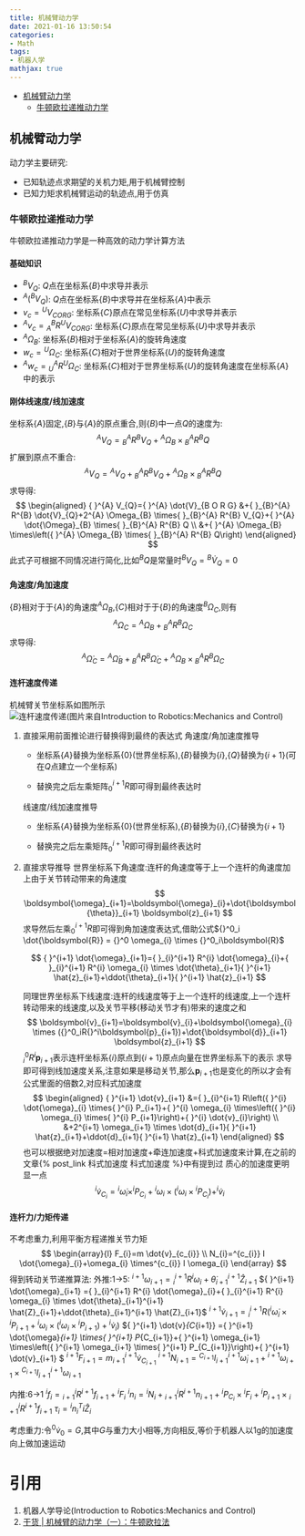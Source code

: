 ```yaml
---
title: 机械臂动力学
date: 2021-01-16 13:50:54
categories:
- Math
tags:
- 机器人学
mathjax: true
---
```


<!-- @import "[TOC]" {cmd="toc" depthFrom=2 depthTo=3 orderedList=false} -->

<!-- code_chunk_output -->

- [机械臂动力学](#机械臂动力学)
  - [牛顿欧拉递推动力学](#牛顿欧拉递推动力学)

<!-- /code_chunk_output -->

## 机械臂动力学
动力学主要研究:
- 已知轨迹点求期望的关机力矩,用于机械臂控制
- 已知力矩求机械臂运动的轨迹点,用于仿真

### 牛顿欧拉递推动力学
牛顿欧拉递推动力学是一种高效的动力学计算方法

#### 基础知识
- ${ }^{B} V_{Q}$: $Q$点在坐标系$\{B\}$中求导并表示
- ${ }^A({ }^{B} V_{Q})$: $Q$点在坐标系$\{B\}$中求导并在坐标系$\{A\}$中表示
- $v_c = { }^{U} V_{CORG}$: 坐标系$\{C\}$原点在常见坐标系$\{U\}$中求导并表示
- ${ }^{A} v_c = { }^B_A R { }^{U} V_{CORG}$: 坐标系$\{C\}$原点在常见坐标系$\{U\}$中求导并表示
- ${ }^{A} \Omega_{B}$: 坐标系$\{B\}$相对于坐标系$\{A\}$的旋转角速度
- $w_c = { }^{U} \Omega_{C}$: 坐标系$\{C\}$相对于世界坐标系$\{U\}$的旋转角速度
- ${}^Aw_c = {}^A_UR{ }^{U} \Omega_{C}$: 坐标系$\{C\}$相对于世界坐标系$\{U\}$的旋转角速度在坐标系$\{A\}$中的表示

#### 刚体线速度/线加速度
坐标系$\{A\}$固定,$\{B\}$与$\{A\}$的原点重合,则$\{B\}$中一点$Q$的速度为:
$$
{ }^{A} V_{Q}={ }_{B}^{A} R^{B} V_{Q}+{ }^{A} \Omega_{B} \times{ }_{B}^{A} R^{B} Q
$$
扩展到原点不重合:
$$
{ }^{A} V_{Q}={}^AV_Q + { }_{B}^{A} R^{B} V_{Q}+{ }^{A} \Omega_{B} \times{ }_{B}^{A} R^{B} Q
$$
求导得:
$$
\begin{aligned}
{ }^{A} V_{Q}={ }^{A} \dot{V}_{B O R G} &+{ }_{B}^{A} R^{B} \dot{V}_{Q}+2^{A} \Omega_{B} \times{ }_{B}^{A} R^{B} V_{Q}+{ }^{A} \dot{\Omega}_{B} \times{ }_{B}^{A} R^{B} Q \\
&+{ }^{A} \Omega_{B} \times\left({ }^{A} \Omega_{B} \times{ }_{B}^{A} R^{B} Q\right)
\end{aligned}
$$
此式子可根据不同情况进行简化,比如${}^BQ$是常量时${ }^{B} V_{Q}={ }^{B} \dot{V}_{Q}=0$

#### 角速度/角加速度
$\{B\}$相对于于$\{A\}$的角速度${}^A\Omega_B$,$\{C\}$相对于于$\{B\}$的角速度${}^B\Omega_C$,则有
$$
{ }^{A} \Omega_{C}={ }^{A} \Omega_{B}+{ }_{B}^{A} R^{B} \Omega_{C}
$$
求导得:
$$
{ }^{A} \dot{\Omega}_{C}={ }^{A} \dot{\Omega}_{B}+{ }_{B}^{A} R^{B} \dot{\Omega}_{C}+{ }^{A} \Omega_{B} \times{ }_{B}^{A} R^{B} \Omega_{C}
$$

#### 连杆速度传递
机械臂关节坐标系如图所示
![连杆速度传递(图片来自Introduction to Robotics:Mechanics and Control)](连杆速度传递.png)

1. 直接采用前面推论进行替换得到最终的表达式
    角速度/角加速度推导
    
    - 坐标系$\{A\}$替换为坐标系$\{0\}$(世界坐标系),$\{B\}$替换为$\{i\}$,$\{Q\}$替换为$\{i+1\}$(可在$Q$点建立一个坐标系)
    
    - 替换完之后左乘矩阵${}^{i+1}_0R$即可得到最终表达时
    
    线速度/线加速度推导
    - 坐标系$\{A\}$替换为坐标系$\{0\}$(世界坐标系),$\{B\}$替换为$\{i\}$,$\{C\}$替换为$\{i+1\}$
    
    - 替换完之后左乘矩阵${}^{i+1}_0R$即可得到最终表达时
2. 直接求导推导
    世界坐标系下角速度:连杆的角速度等于上一个连杆的角速度加上由于关节转动带来的角速度
    $$
    \boldsymbol{\omega}_{i+1}=\boldsymbol{\omega}_{i}+\dot{\boldsymbol{\theta}}_{i+1} \boldsymbol{z}_{i+1}
    $$
    求导然后左乘${}^{i+1}_0R$即可得到角加速度表达式,借助公式${}^0_i \dot{\boldsymbol{R}} = {}^0 \omega_{i} \times {}^0_i\boldsymbol{R}$

    $$
    { }^{i+1} \dot{\omega}_{i+1}={ }_{i}^{i+1} R^{i} \dot{\omega}_{i}+{ }_{i}^{i+1} R^{i} \omega_{i} \times \dot{\theta}_{i+1}{ }^{i+1} \hat{z}_{i+1}+\ddot{\theta}_{i+1}{ }^{i+1} \hat{z}_{i+1}
    $$

    同理世界坐标系下线速度:连杆的线速度等于上一个连杆的线速度,上一个连杆转动带来的线速度,以及关节平移(移动关节才有)带来的速度之和
    $$
    \boldsymbol{v}_{i+1}=\boldsymbol{v}_{i}+\boldsymbol{\omega}_{i} \times ({}^0_iR{}^i\boldsymbol{p}_{i+1})+\dot{\boldsymbol{d}}_{i+1} \boldsymbol{z}_{i+1}
    $$
    ${}^0_iR{}^i\boldsymbol{p}_{i+1}$表示连杆坐标系$\{i\}$原点到$\{i+1\}$原点向量在世界坐标系下的表示
    求导即可得到线加速度关系,注意如果是移动关节,那么$\boldsymbol{p}_{i+1}$也是变化的所以才会有公式里面的倍数2,对应科式加速度
    $$
    \begin{aligned}
    { }^{i+1} \dot{v}_{i+1} &={ }_{i}^{i+1} R\left({ }^{i} \dot{\omega}_{i} \times{ }^{i} P_{i+1}+{ }^{i} \omega_{i} \times\left({ }^{i} \omega_{i} \times{ }^{i} P_{i+1}\right)+{ }^{i} \dot{v}_{i}\right) \\
    &+2^{i+1} \omega_{i+1} \times \dot{d}_{i+1}{ }^{i+1} \hat{z}_{i+1}+\ddot{d}_{i+1}{ }^{i+1} \hat{z}_{i+1}
    \end{aligned}
    $$
    也可以根据绝对加速度=相对加速度+牵连加速度+科式加速度来计算,在之前的文章{% post_link 科式加速度 科式加速度 %}中有提到过
    质心的加速度更明显一点
    $$
    {}^i \dot{v}_{C_{i}}={}^i\dot{\omega}_{i} \times^{i} P_{C_{i}}+{ }^{i} \omega_{i} \times\left({ }^{i} \omega_{i} \times { }^{i} P_{C_{i}}\right)+^{i} \dot{v}_{i}
    $$

#### 连杆力/力矩传递
不考虑重力,利用平衡方程递推关节力矩
$$
\begin{array}{l}
F_{i}=m \dot{v}_{c_{i}} \\
N_{i}=^{c_{i}} I \dot{\omega}_{i}+\omega_{i} \times^{c_{i}} I \omega_{i}
\end{array}
$$
得到转动关节递推算法:
外推:1->5:
${}^{i+1}  \omega_{i+1}={ }_{i}^{i+1} R^{i} \omega_{i}+\dot{\theta}_{i+1}^{i+1} \hat{Z}_{i+1}$
${ }^{i+1} \dot{\omega}_{i+1} ={ }_{i}^{i+1} R^{i} \dot{\omega}_{i}+{ }_{i}^{i+1} R^{i} \omega_{i} \times \dot{\theta}_{i+1}^{i+1} \hat{Z}_{i+1}+\ddot{\theta}_{i+1}^{i+1} \hat{Z}_{i+1}$
${ }^{i+1} \dot{v}_{i+1} ={ }_{i}^{i+1} R\left({ }^{i} \dot{\omega}_{i} \times{ }^{i} P_{i+1}+{ }^{i} \omega_{i} \times\left({ }^{i} \omega_{i} \times{ }^{i} P_{i+1}\right)+{ }^{i} \dot{v}_{i}\right)$
${ }^{i+1} \dot{v}_{C_{i+1}} ={ }^{i+1} \dot{\omega}_{i+1} \times{ }^{i+1} P_{C_{i+1}}+{ }^{i+1} \omega_{i+1} \times\left({ }^{i+1} \omega_{i+1} \times{ }^{i+1} P_{C_{i+1}}\right)+{ }^{i+1} \dot{v}_{i+1} $
${ }^{i+1} F_{i+1} =m_{i+1}{ }^{i+1} \dot{v}_{C_{i+1}}$
${ }^{i+1} N_{i+1} ={}^{C_{i+1}} I_{i+1}{ }^{i+1} \dot{\omega}_{i+1}+{ }^{i+1} \omega_{i+1} \times {}^{C_{i+1}} I_{i+1}{ }^{i+1} \omega_{i+1}$


内推:6->1
${}^i f_{i}={ }_{i+1}^{i} R^{i+1} f_{i+1}+{ }^{i} F_{i}$
${ }^{i} n_{i}={ }^{i} N_{i}+{ }_{i+1}^{i} R^{i+1} n_{i+1}+{ }^{i} P_{C_{i}} \times{ }^{i} F_{i}+{ }^{i} P_{i+1} \times{ }_{i+1}^{i} R^{i+1} f_{i+1}$
$\tau_{i}={ }^{i} n_{i}^{T} i \hat{Z}_{i}$

考虑重力:令${ }^{0} \dot{v}_{0}=G$,其中$G$与重力大小相等,方向相反,等价于机器人以1g的加速度向上做加速运动
    

# 引用
1. 机器人学导论(Introduction to Robotics:Mechanics and Control)
2. [干货 | 机械臂的动力学（一）：牛顿欧拉法](https://mp.weixin.qq.com/s?__biz=MzI1MTA3MjA2Nw==&mid=2650215895&idx=1&sn=98163c17bc650fc26c7dd2b52cede55c&chksm=f1fb2efbc68ca7ed54b5c4c8ef33a2a02f27fe0dbb168a47d7550bdae2d1e22fd0950810169c&mpshare=1&scene=1&srcid=01164QqSklrW7oMLuaaQ3E3v&sharer_sharetime=1610778773411&sharer_shareid=e4ca836a049d31ddd8c4060a9b422e51&exportkey=A0RunuAtEUc1BIRp1U8qEPs%3D&pass_ticket=fSV9aDHJ8qPwgo9Tg8KgiZWwCQ1rLqEqLnyLTx1rWWkQ12bzO4ZqXXrvKB6W%2FXxk&wx_header=0#rd)
